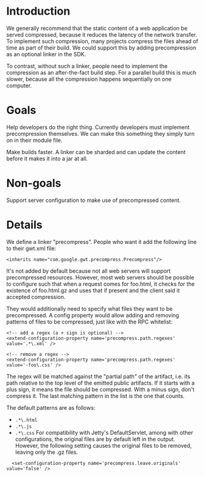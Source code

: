 # Introduction

We generally recommend that the static content of a web application be served compressed, because it reduces the latency of the network transfer.  To implement such compression, many projects compress the files ahead of time as part of their build.  We could support this by adding precompression as an optional linker in the SDK.

To contrast, without such a linker, people need to implement the compression as an after-the-fact build step.  For a parallel build this is much slower, because all the compression happens sequentially on one computer.

# Goals

Help developers do the right thing.  Currently developers must implement precompression themselves.  We can make this something they simply turn on in their module file.

Make builds faster.  A linker can be sharded and can update the content before it makes it into a jar at all.

# Non-goals

Support server configuration to make use of precompressed content.

# Details

We define a linker "precompress".  People who want it add the following line to their gwt.xml file:
```
<inherits name="com.google.gwt.precompress.Precompress"/>
```

It's not added by default because not all web servers will support precompressed resources.  However, most web servers should be possible to configure such that when a request comes for foo.html, it checks for the existence of foo.html.gz and uses that if present and the client said it accepted compression.

They would additionally need to specify what files they want to be precompressed.  A config property would allow adding and removing patterns of files to be compressed, just like with the RPC whitelist:
```
<!-- add a regex (a + sign is optional) -->
<extend-configuration-property name='precompress.path.regexes' value='.*\.xml' />

<!-- remove a regex -->
<extend-configuration-property name='precompress.path.regexes' value='-foo\.css' />
```

The regex will be matched against the "partial path" of the artifact, i.e. its path relative to the top level of the emitted public artifacts.  If it starts with a plus sign, it means the file should be compressed.  With a minus sign, don't compress it.  The last matching pattern in the list is the one that counts.

The default patterns are as follows:
  * `.*\.html`
  * `.*\.js`
  * `.*\.css`
For compatibility with Jetty's DefaultServlet, among with other configurations, the original files are by default left in the output.  However, the following setting causes the original files to be removed, leaving only the .gz files.
```
  <set-configuration-property name='precompress.leave.originals' value='false' />
```